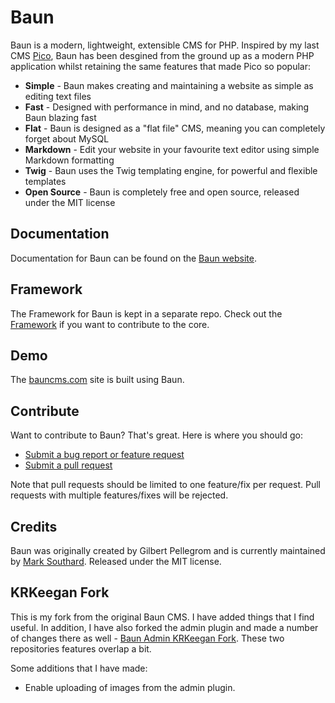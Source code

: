 # Baun

Baun is a modern, lightweight, extensible CMS for PHP. Inspired by my last CMS [Pico](http://picocms.org),
Baun has been desgined from the ground up as a modern PHP application whilst retaining the same features that
made Pico so popular:

* **Simple** - Baun makes creating and maintaining a website as simple as editing text files
* **Fast** - Designed with performance in mind, and no database, making Baun blazing fast
* **Flat** - Baun is designed as a "flat file" CMS, meaning you can completely forget about MySQL
* **Markdown** - Edit your website in your favourite text editor using simple Markdown formatting
* **Twig** - Baun uses the Twig templating engine, for powerful and flexible templates
* **Open Source** - Baun is completely free and open source, released under the MIT license

## Documentation

Documentation for Baun can be found on the [Baun website](http://bauncms.com).

## Framework

The Framework for Baun is kept in a separate repo. Check out the [Framework](https://github.com/BaunCMS/Framework) if
you want to contribute to the core.

## Demo

The [bauncms.com](http://bauncms.com) site is built using Baun.

## Contribute

Want to contribute to Baun? That's great. Here is where you should go:

* [Submit a bug report or feature request](https://github.com/BaunCMS/Baun/issues)
* [Submit a pull request](https://github.com/BaunCMS/Baun/pulls)

Note that pull requests should be limited to one feature/fix per request. Pull requests with multiple
features/fixes will be rejected.

## Credits

Baun was originally created by Gilbert Pellegrom and is currently maintained by [Mark Southard](http://marksouthard.co). Released under the MIT license.

## KRKeegan Fork

This is my fork from the original Baun CMS.  I have added things that I find
useful.  In addition, I have also forked the admin plugin and made a number of
changes there as well - [Baun Admin KRKeegan Fork](https://github.com/krkeegan/Baun-Admin).
These two repositories features overlap a bit.

Some additions that I have made:

* Enable uploading of images from the admin plugin.
